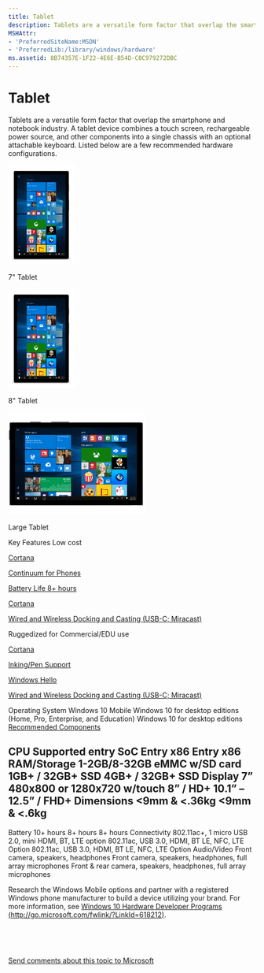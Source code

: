 ```yaml
---
title: Tablet
description: Tablets are a versatile form factor that overlap the smartphone and notebook industry.
MSHAttr:
- 'PreferredSiteName:MSDN'
- 'PreferredLib:/library/windows/hardware'
ms.assetid: 8B74357E-1F22-4E6E-B54D-C0C979272DBC
---
```


# Tablet


Tablets are a versatile form factor that overlap the smartphone and notebook industry. A tablet device combines a touch screen, rechargeable power source, and other components into a single chassis with an optional attachable keyboard. Listed below are a few recommended hardware configurations.

![tablet](../images/tablet3.png)

7" Tablet

![tablet](../images/tablet3.png)

8" Tablet

![large tablet](../images/tablet-desktop-large.png)

Large Tablet

Key Features
Low cost

[Cortana](cortana.md)

[Continuum for Phones](continuum-phone.md)

[Battery Life 8+ hours](battery.md)

[Cortana](cortana.md)

[Wired and Wireless Docking and Casting (USB-C; Miracast)](docking.md)

Ruggedized for Commercial/EDU use

[Cortana](cortana.md)

[Inking/Pen Support](pen-devices.md)

[Windows Hello](windows-hello.md)

[Wired and Wireless Docking and Casting (USB-C; Miracast)](docking.md)

Operating System
Windows 10 Mobile
Windows 10 for desktop editions (Home, Pro, Enterprise, and Education)
Windows 10 for desktop editions
[Recommended Components](components.md)

CPU
Supported entry SoC
Entry x86
Entry x86
RAM/Storage
1-2GB/8-32GB eMMC w/SD card
1GB+ / 32GB+ SSD
4GB+ / 32GB+ SSD
Display
7” 480x800 or 1280x720 w/touch
8” / HD+
10.1” – 12.5” / FHD+
Dimensions
&lt;9mm & &lt;.36kg
&lt;9mm & &lt;.6kg
-
Battery
10+ hours
8+ hours
8+ hours
Connectivity
802.11ac+, 1 micro USB 2.0, mini HDMI, BT, LTE option
802.11ac, USB 3.0, HDMI, BT LE, NFC, LTE Option
802.11ac, USB 3.0, HDMI, BT LE, NFC, LTE Option
Audio/Video
Front camera, speakers, headphones
Front camera, speakers, headphones, full array microphones
Front & rear camera, speakers, headphones, full array microphones
 

Research the Windows Mobile options and partner with a registered Windows phone manufacturer to build a device utilizing your brand. For more information, see [Windows 10 Hardware Developer Programs (http://go.microsoft.com/fwlink/?LinkId=618212)](http://go.microsoft.com/fwlink/?LinkId=618212).

 

 

[Send comments about this topic to Microsoft](mailto:wsddocfb@microsoft.com?subject=Documentation%20feedback%20%5Bp_WEG_Hardware\p_weg_hardware%5D:%20Tablet%20%20RELEASE:%20%2811/28/2016%29&body=%0A%0APRIVACY%20STATEMENT%0A%0AWe%20use%20your%20feedback%20to%20improve%20the%20documentation.%20We%20don't%20use%20your%20email%20address%20for%20any%20other%20purpose,%20and%20we'll%20remove%20your%20email%20address%20from%20our%20system%20after%20the%20issue%20that%20you're%20reporting%20is%20fixed.%20While%20we're%20working%20to%20fix%20this%20issue,%20we%20might%20send%20you%20an%20email%20message%20to%20ask%20for%20more%20info.%20Later,%20we%20might%20also%20send%20you%20an%20email%20message%20to%20let%20you%20know%20that%20we've%20addressed%20your%20feedback.%0A%0AFor%20more%20info%20about%20Microsoft's%20privacy%20policy,%20see%20http://privacy.microsoft.com/default.aspx. "Send comments about this topic to Microsoft")




